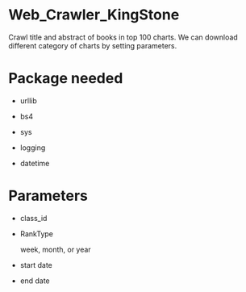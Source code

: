 # Web_Crawler_KingStone
Crawl title and abstract of books in top 100 charts.
We can download different category of charts by setting parameters.

# Package needed
- urllib

- bs4

- sys

- logging

- datetime

# Parameters
- class_id

- RankType

     week, month, or year

- start date

- end date

